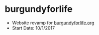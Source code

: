 # burgundyforlife

* Website revamp for [burgundyforlife.org](http://burgundyforlife.org)
* Start Date: 10/1/2017